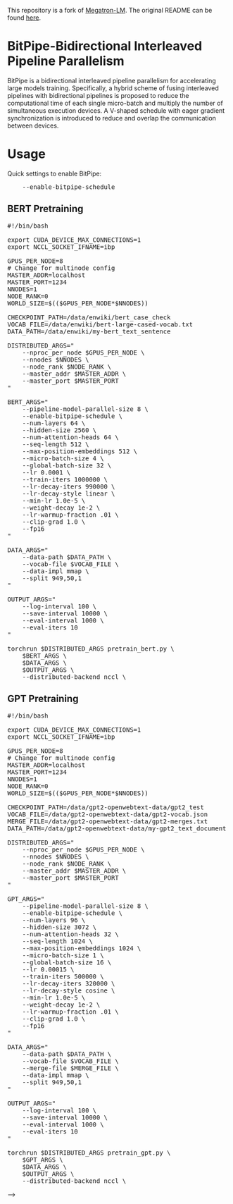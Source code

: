 This repository is a fork of [Megatron-LM](https://github.com/NVIDIA/Megatron-LM). The original README can be found [here](https://github.com/NVIDIA/Megatron-LM?tab=readme-ov-file#readme).

# BitPipe-Bidirectional Interleaved Pipeline Parallelism

BitPipe is a bidirectional interleaved pipeline parallelism for accelerating large models training. Specifically, a hybrid scheme of fusing interleaved pipelines with bidirectional pipelines is proposed to reduce the computational time of each single micro-batch and multiply the number of simultaneous execution devices. A V-shaped schedule with eager
gradient synchronization is introduced to reduce and overlap the communication between devices. 

# Usage
Quick settings to enable BitPipe:
<pre>
    --enable-bitpipe-schedule 
</pre>

## BERT Pretraining
<pre>
#!/bin/bash

export CUDA_DEVICE_MAX_CONNECTIONS=1
export NCCL_SOCKET_IFNAME=ibp
  
GPUS_PER_NODE=8
# Change for multinode config
MASTER_ADDR=localhost
MASTER_PORT=1234
NNODES=1
NODE_RANK=0
WORLD_SIZE=$(($GPUS_PER_NODE*$NNODES))

CHECKPOINT_PATH=/data/enwiki/bert_case_check
VOCAB_FILE=/data/enwiki/bert-large-cased-vocab.txt
DATA_PATH=/data/enwiki/my-bert_text_sentence

DISTRIBUTED_ARGS="
    --nproc_per_node $GPUS_PER_NODE \
    --nnodes $NNODES \
    --node_rank $NODE_RANK \
    --master_addr $MASTER_ADDR \
    --master_port $MASTER_PORT
"

BERT_ARGS="
    --pipeline-model-parallel-size 8 \
    --enable-bitpipe-schedule \
    --num-layers 64 \
    --hidden-size 2560 \
    --num-attention-heads 64 \
    --seq-length 512 \
    --max-position-embeddings 512 \
    --micro-batch-size 4 \
    --global-batch-size 32 \
    --lr 0.0001 \
    --train-iters 1000000 \
    --lr-decay-iters 990000 \
    --lr-decay-style linear \
    --min-lr 1.0e-5 \
    --weight-decay 1e-2 \
    --lr-warmup-fraction .01 \
    --clip-grad 1.0 \
    --fp16
"

DATA_ARGS="
    --data-path $DATA_PATH \
    --vocab-file $VOCAB_FILE \
    --data-impl mmap \
    --split 949,50,1
"

OUTPUT_ARGS="
    --log-interval 100 \
    --save-interval 10000 \
    --eval-interval 1000 \
    --eval-iters 10
"

torchrun $DISTRIBUTED_ARGS pretrain_bert.py \
    $BERT_ARGS \
    $DATA_ARGS \
    $OUTPUT_ARGS \
    --distributed-backend nccl \
</pre>
## GPT Pretraining

<pre>
#!/bin/bash

export CUDA_DEVICE_MAX_CONNECTIONS=1
export NCCL_SOCKET_IFNAME=ibp

GPUS_PER_NODE=8
# Change for multinode config
MASTER_ADDR=localhost
MASTER_PORT=1234
NNODES=1
NODE_RANK=0
WORLD_SIZE=$(($GPUS_PER_NODE*$NNODES))

CHECKPOINT_PATH=/data/gpt2-openwebtext-data/gpt2_test
VOCAB_FILE=/data/gpt2-openwebtext-data/gpt2-vocab.json
MERGE_FILE=/data/gpt2-openwebtext-data/gpt2-merges.txt
DATA_PATH=/data/gpt2-openwebtext-data/my-gpt2_text_document

DISTRIBUTED_ARGS="
    --nproc_per_node $GPUS_PER_NODE \
    --nnodes $NNODES \
    --node_rank $NODE_RANK \
    --master_addr $MASTER_ADDR \
    --master_port $MASTER_PORT
"

GPT_ARGS="
    --pipeline-model-parallel-size 8 \
    --enable-bitpipe-schedule \
    --num-layers 96 \
    --hidden-size 3072 \
    --num-attention-heads 32 \
    --seq-length 1024 \
    --max-position-embeddings 1024 \
    --micro-batch-size 1 \
    --global-batch-size 16 \
    --lr 0.00015 \
    --train-iters 500000 \
    --lr-decay-iters 320000 \
    --lr-decay-style cosine \
    --min-lr 1.0e-5 \
    --weight-decay 1e-2 \
    --lr-warmup-fraction .01 \
    --clip-grad 1.0 \
    --fp16
"

DATA_ARGS="
    --data-path $DATA_PATH \
    --vocab-file $VOCAB_FILE \
    --merge-file $MERGE_FILE \
    --data-impl mmap \
    --split 949,50,1
"

OUTPUT_ARGS="
    --log-interval 100 \
    --save-interval 10000 \
    --eval-interval 1000 \
    --eval-iters 10
"

torchrun $DISTRIBUTED_ARGS pretrain_gpt.py \
    $GPT_ARGS \
    $DATA_ARGS \
    $OUTPUT_ARGS \
    --distributed-backend nccl \
</pre>

-->


